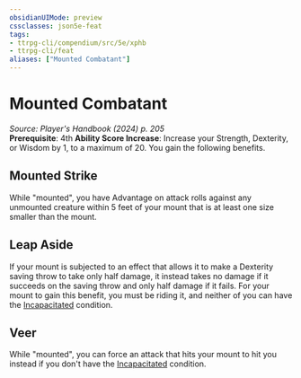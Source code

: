```yaml
---
obsidianUIMode: preview
cssclasses: json5e-feat
tags:
- ttrpg-cli/compendium/src/5e/xphb
- ttrpg-cli/feat
aliases: ["Mounted Combatant"]
---
```

# Mounted Combatant
*Source: Player's Handbook (2024) p. 205*  
**Prerequisite**: 4th
**Ability Score Increase**: Increase your Strength, Dexterity, or Wisdom by 1, to a maximum of 20.
You gain the following benefits.

## Mounted Strike

While "mounted", you have Advantage on attack rolls against any unmounted creature within 5 feet of your mount that is at least one size smaller than the mount.

## Leap Aside

If your mount is subjected to an effect that allows it to make a Dexterity saving throw to take only half damage, it instead takes no damage if it succeeds on the saving throw and only half damage if it fails. For your mount to gain this benefit, you must be riding it, and neither of you can have the [Incapacitated](3-Mechanics/CLI/rules/conditions.md#Incapacitated) condition.

## Veer

While "mounted", you can force an attack that hits your mount to hit you instead if you don't have the [Incapacitated](3-Mechanics/CLI/rules/conditions.md#Incapacitated) condition.